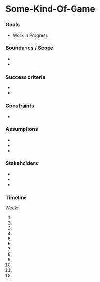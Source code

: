 # Some-Kind-Of-Game
### Goals

-   Work in Progress

### Boundaries / Scope

-   
-   

### Success criteria

-  
-   

### Constraints

-   

### Assumptions

-   
-   
-   

### Stakeholders

-   
-   
-   

### Timeline

Week:

1.
2.
3.
4.
5.
6.
7.
8.
9.
10.
11. 
12. 
